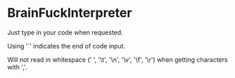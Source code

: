 # BrainFuckInterpreter
Just type in your code when requested.

Using '`' indicates the end of code input.

Will not read in whitespace (' ', '\t', '\n', '\v', '\f', '\r') when getting characters with ','.
